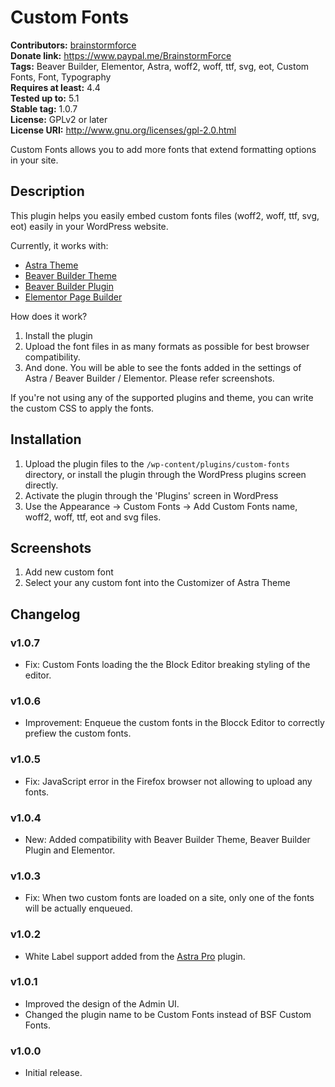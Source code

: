 # Custom Fonts #
**Contributors:** [brainstormforce](https://profiles.wordpress.org/brainstormforce)  
**Donate link:** https://www.paypal.me/BrainstormForce  
**Tags:** Beaver Builder, Elementor, Astra, woff2, woff, ttf, svg, eot, Custom Fonts, Font, Typography  
**Requires at least:** 4.4  
**Tested up to:** 5.1  
**Stable tag:** 1.0.7  
**License:** GPLv2 or later  
**License URI:** http://www.gnu.org/licenses/gpl-2.0.html  

Custom Fonts allows you to add more fonts that extend formatting options in your site.

## Description ##

This plugin helps you easily embed custom fonts files (woff2, woff, ttf, svg, eot) easily in your WordPress website. 

Currently, it works with:

* <a href="https://wpastra.com/?utm_source=wp-repo&utm_campaign=custom-fonts&utm_medium=description">Astra Theme</a>
* <a href="https://www.wpbeaverbuilder.com/?fla=713">Beaver Builder Theme</a>
* <a href="https://www.wpbeaverbuilder.com/?fla=713">Beaver Builder Plugin</a>
* <a href="https://elementor.com/?ref=1352">Elementor Page Builder</a>

How does it work?

1. Install the plugin
2. Upload the font files in as many formats as possible for best browser compatibility.
3. And done. You will be able to see the fonts added in the settings of Astra / Beaver Builder / Elementor. Please refer screenshots.

If you're not using any of the supported plugins and theme, you can write the custom CSS to apply the fonts.

## Installation ##

1. Upload the plugin files to the `/wp-content/plugins/custom-fonts` directory, or install the plugin through the WordPress plugins screen directly.
2. Activate the plugin through the 'Plugins' screen in WordPress
3. Use the Appearance -> Custom Fonts -> Add Custom Fonts name, woff2, woff, ttf, eot and svg files.

## Screenshots ##

1. Add new custom font
2. Select your any custom font into the Customizer of Astra Theme


## Changelog ##

### v1.0.7 ###
- Fix: Custom Fonts loading the the Block Editor breaking styling of the editor.

### v1.0.6 ###
- Improvement: Enqueue the custom fonts in the Blocck Editor to correctly prefiew the custom fonts.

### v1.0.5 ###
- Fix: JavaScript error in the Firefox browser not allowing to upload any fonts.

### v1.0.4 ###
- New: Added compatibility with Beaver Builder Theme, Beaver Builder Plugin and Elementor.

### v1.0.3 ###
- Fix: When two custom fonts are loaded on a site, only one of the fonts will be actually enqueued.

### v1.0.2 ###
- White Label support added from the [Astra Pro](https://wpastra.com/pro/) plugin.

### v1.0.1 ###
- Improved the design of the Admin UI.
- Changed the plugin name to be Custom Fonts instead of BSF Custom Fonts.

### v1.0.0 ###
- Initial release.
